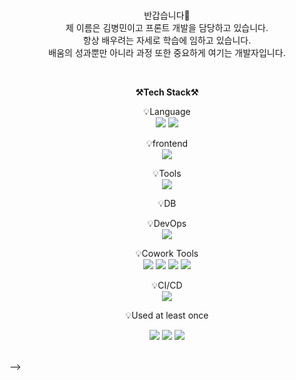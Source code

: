 <!-- ![header](https://capsule-render.vercel.app/api?type=waving&color=auto&height=300&section=header&text=welcome&fontSize=90&animation=fadeIn&fontAlignY=38&desc=sky4564's%20GitHub%20Profile&descAlignY=51&descAlign=62)

<br>

<p align="center">
    <Strong>☁️Portfolio List☁️</Strong><br><br>
    <a href="https://2sew.tistory.com" target="_blank"><img src="https://img.shields.io/badge/Tistory-535D6C?style=flat-square&logo=Tistory&logoColor=white"/></a>
    <a href="" target="_blank"><img src="https://img.shields.io/badge/Notion-000000?style=flat-square&logo=Notion&logoColor=white"/></a>
    <br>
       <a href="https://hits.seeyoufarm.com"><img src="https://hits.seeyoufarm.com/api/count/incr/badge.svg?url=https%3A%2F%2Fgithub.com%2Fsky4564%2Fhit-counter&count_bg=%2379C83D&title_bg=%23555555&icon=&icon_color=%23E7E7E7&title=hits&edge_flat=false"/></a>
    
<br><br>
<!-- <p> 
    <Strong>📧Email📧</Strong><br>qw486512@gmail.com<br>
</p> -->

<br>

<p align="center">
반갑습니다👐<br>
제 이름은 김병민이고 프론트 개발을 담당하고 있습니다.<br>
항상 배우려는 자세로 학습에 임하고 있습니다.<br>
배움의 성과뿐만 아니라 과정 또한 중요하게 여기는 개발자입니다.
</p>

<br>

<p align="center">
    <Strong>⚒️Tech Stack⚒️</Strong><br>
</p>

<p align="center" display="inline-block">
    💡Language <br>
    <img src="https://img.shields.io/badge/javascript-F7DF1E?style=for-the-badge&logo=javascript&logoColor=black">     
    <img src="https://img.shields.io/badge/React-blue?style=for-the-badge&logo=javascript&logoColor=black">
</p>
<p align="center" display="inline-block">
    💡frontend <br>
    <img src="https://img.shields.io/badge/vue.js-4FC08D?style=for-the-badge&logo=vue.js&logoColor=white"> 
</p>
<p align="center" display="inline-block">
    💡Tools <br>
    <img src="https://img.shields.io/badge/VSCODE-000000?style=for-the-badge&logo=VSCODE IDEA&logoColor=white"> 
</p>
<p align="center" display="inline-block">
    💡DB <br>
</p>
<p align="center" display="inline-block">
    💡DevOps <br>
    <img src="https://img.shields.io/badge/AWS-232F3E?style=for-the-badge&logo=Amazon AWS&logoColor=white">    
</p>
<p align="center" display="inline-block">
    💡Cowork Tools <br>
    <img src="https://img.shields.io/badge/Github-000000?style=for-the-badge&logo=github&logoColor=white">
    <img src="https://img.shields.io/badge/Notion-000000?style=for-the-badge&logo=notion&logoColor=white">
    <img src="https://img.shields.io/badge/Slack-4A154B?style=for-the-badge&logo=slack&logoColor=white">
    <img src="https://img.shields.io/badge/Figma-F24E1E?style=for-the-badge&logo=figma&logoColor=white">
</p>
<p align="center" display="inline-block">
    💡CI/CD <br>
    <img src="https://img.shields.io/badge/Jenkins-D24939?style=for-the-badge&logo=jenkins&logoColor=white">
</p>

<p align="center">
    💡Used at least once
</p>
<p align="center" display="inline-block">
  
  <img src="https://img.shields.io/badge/css-1572B6?style=for-the-badge&logo=css3&logoColor=white">
  <img src="https://img.shields.io/badge/html-E34F26?style=for-the-badge&logo=html5&logoColor=white">
  <img src="https://img.shields.io/badge/C-A8B9CC?style=for-the-badge&logo=C&logoColor=white">
  
</p>

<br>
 -->
